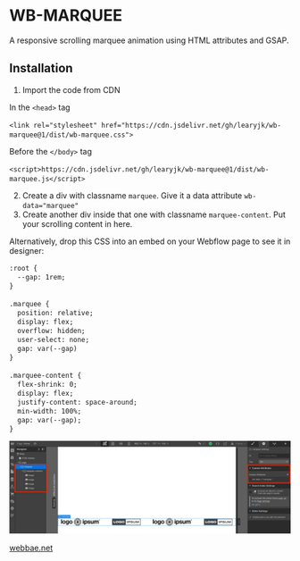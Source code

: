 # WB-MARQUEE

A responsive scrolling marquee animation using HTML attributes and GSAP.

## Installation

1. Import the code from CDN

In the `<head>` tag

`<link rel="stylesheet" href="https://cdn.jsdelivr.net/gh/learyjk/wb-marquee@1/dist/wb-marquee.css">`

Before the `</body>` tag

`<script>https://cdn.jsdelivr.net/gh/learyjk/wb-marquee@1/dist/wb-marquee.js</script>`

2. Create a div with classname `marquee`. Give it a data attribute `wb-data="marquee"`
3. Create another div inside that one with classname `marquee-content`. Put your scrolling content in here.

Alternatively, drop this CSS into an embed on your Webflow page to see it in designer:

```
:root {
  --gap: 1rem;
}

.marquee {
  position: relative;
  display: flex;
  overflow: hidden;
  user-select: none;
  gap: var(--gap)
}

.marquee-content {
  flex-shrink: 0;
  display: flex;
  justify-content: space-around;
  min-width: 100%;
  gap: var(--gap);
}
```

![screenshot of setup](assets/screen.webp)

[webbae.net](https://www.webbae.net)
